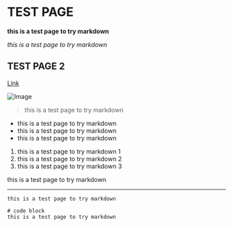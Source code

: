 
# TEST PAGE

**this is a test page to try markdown**

*this is a test page to try markdown*

## TEST PAGE 2

[Link](https://www.youtube.com/)

![Image](https://www.theedadvocate.org/wp-content/uploads/2016/02/board-361516_960_720.jpg)

> this is a test page to try markdown

- this is a test page to try markdown
- this is a test page to try markdown
- this is a test page to try markdown

1. this is a test page to try markdown 1
2. this is a test page to try markdown 2
3. this is a test page to try markdown 3


this is a test page to try markdown

---

`this is a test page to try markdown`

```
# code block
this is a test page to try markdown
```

